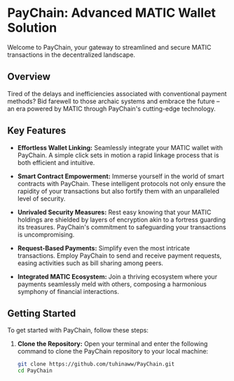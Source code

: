 # PayChain: Advanced MATIC Wallet Solution

Welcome to PayChain, your gateway to streamlined and secure MATIC transactions in the decentralized landscape.

## Overview

Tired of the delays and inefficiencies associated with conventional payment methods? Bid farewell to those archaic systems and embrace the future – an era powered by MATIC through PayChain's cutting-edge technology.

## Key Features

- **Effortless Wallet Linking:** Seamlessly integrate your MATIC wallet with PayChain. A simple click sets in motion a rapid linkage process that is both efficient and intuitive.

- **Smart Contract Empowerment:** Immerse yourself in the world of smart contracts with PayChain. These intelligent protocols not only ensure the rapidity of your transactions but also fortify them with an unparalleled level of security.

- **Unrivaled Security Measures:** Rest easy knowing that your MATIC holdings are shielded by layers of encryption akin to a fortress guarding its treasures. PayChain's commitment to safeguarding your transactions is uncompromising.

- **Request-Based Payments:** Simplify even the most intricate transactions. Employ PayChain to send and receive payment requests, easing activities such as bill sharing among peers.

- **Integrated MATIC Ecosystem:** Join a thriving ecosystem where your payments seamlessly meld with others, composing a harmonious symphony of financial interactions.

## Getting Started

To get started with PayChain, follow these steps:

1. **Clone the Repository:** Open your terminal and enter the following command to clone the PayChain repository to your local machine:

   ```bash
   git clone https://github.com/tuhinaww/PayChain.git
   cd PayChain
